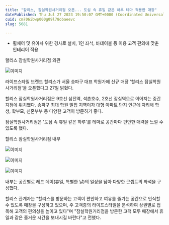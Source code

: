 ```yaml
---
title: "할리스, 잠실학원사거리점 오픈... 도심 속 휴일 같은 하루 테마 적용한 매장"
datePublished: Thu Jul 27 2023 19:50:07 GMT+0000 (Coordinated Universal Time)
cuid: cm706ibwp000g09l78obaeevc
slug: 5681

---
```



- 휠체어 및 유아차 위한 경사로 설치, 1인 좌석, 바테이블 등 이용 고객 편의에 맞춘 인테리어 적용

할리스 잠실학원사거리점 외관

![이미지](https://cdn.hashnode.com/res/hashnode/image/upload/v1739260011609/097b820e-07c2-432f-82b2-2b21441272f3.jpeg)

라이프스타일 브랜드 할리스가 서울 송파구 대표 학원가에 신규 매장 '할리스 잠실학원사거리점'을 오픈했다고 27일 밝혔다.

할리스 잠실학원사거리점은 9호선 삼전역, 석촌호수, 2호선 잠실역으로 이어지는 중간지점에 위치했다. 송파구 최대 학원 밀집 지역이자 대형 아파트 단지 인근에 자리해 학생, 학부모, 신혼부부 등 다양한 고객이 방문하기 좋다.

잠실학원사거리점은 '도심 속 휴일 같은 하루'를 테마로 공간마다 편안한 매력을 느낄 수 있도록 했다.

할리스 잠실학원사거리점 내부

![이미지](https://cdn.hashnode.com/res/hashnode/image/upload/v1739260013808/253acb33-cd38-47ae-9b3d-1fd5f5d92515.jpeg)

![이미지](https://cdn.hashnode.com/res/hashnode/image/upload/v1739260015696/4104e75f-7f92-4a20-975c-638f27643aeb.jpeg)

![이미지](https://cdn.hashnode.com/res/hashnode/image/upload/v1739260017868/924f3eed-d879-4f1d-b3e9-4f563fbd0741.jpeg)

내부는 공간별로 레드 데이(휴일, 특별한 날)의 일상을 담아 다양한 콘셉트의 좌석을 구성했다.

할리스 관계자는 "할리스를 방문하는 고객이 편안하고 여유를 즐기는 공간으로 인식할 수 있도록 매장을 구성하고 있으며, 주 고객층의 라이프스타일을 분석하여 상권별로 접목해 고객의 편의성을 높이고 있다"며 "잠실학원거리점을 방문한 고객 모두 매장에서 휴일과 같은 즐거운 시간을 보내시길 바란다"고 전했다.